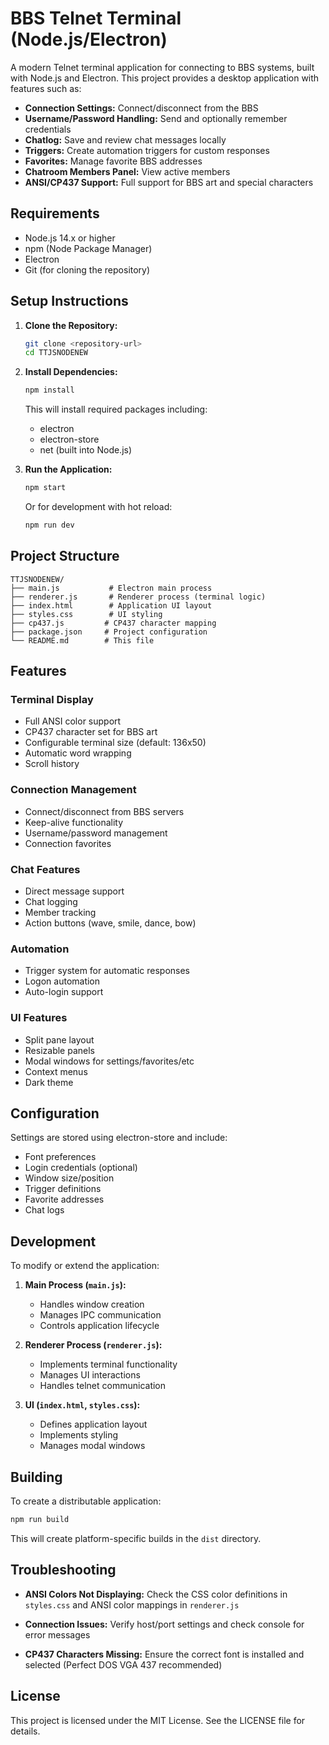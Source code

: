 # BBS Telnet Terminal (Node.js/Electron)

A modern Telnet terminal application for connecting to BBS systems, built with Node.js and Electron. This project provides a desktop application with features such as:

- **Connection Settings:** Connect/disconnect from the BBS
- **Username/Password Handling:** Send and optionally remember credentials
- **Chatlog:** Save and review chat messages locally
- **Triggers:** Create automation triggers for custom responses
- **Favorites:** Manage favorite BBS addresses
- **Chatroom Members Panel:** View active members
- **ANSI/CP437 Support:** Full support for BBS art and special characters

## Requirements

- Node.js 14.x or higher
- npm (Node Package Manager)
- Electron
- Git (for cloning the repository)

## Setup Instructions

1. **Clone the Repository:**
   ```bash
   git clone <repository-url>
   cd TTJSNODENEW
   ```

2. **Install Dependencies:**
   ```bash
   npm install
   ```
   
   This will install required packages including:
   - electron
   - electron-store
   - net (built into Node.js)

3. **Run the Application:**
   ```bash
   npm start
   ```
   
   Or for development with hot reload:
   ```bash
   npm run dev
   ```

## Project Structure

```
TTJSNODENEW/
├── main.js           # Electron main process
├── renderer.js       # Renderer process (terminal logic)
├── index.html        # Application UI layout
├── styles.css        # UI styling
├── cp437.js         # CP437 character mapping
├── package.json     # Project configuration
└── README.md        # This file
```

## Features

### Terminal Display
- Full ANSI color support
- CP437 character set for BBS art
- Configurable terminal size (default: 136x50)
- Automatic word wrapping
- Scroll history

### Connection Management
- Connect/disconnect from BBS servers
- Keep-alive functionality
- Username/password management
- Connection favorites

### Chat Features
- Direct message support
- Chat logging
- Member tracking
- Action buttons (wave, smile, dance, bow)

### Automation
- Trigger system for automatic responses
- Logon automation
- Auto-login support

### UI Features
- Split pane layout
- Resizable panels
- Modal windows for settings/favorites/etc
- Context menus
- Dark theme

## Configuration

Settings are stored using electron-store and include:

- Font preferences
- Login credentials (optional)
- Window size/position
- Trigger definitions
- Favorite addresses
- Chat logs

## Development

To modify or extend the application:

1. **Main Process (`main.js`):**
   - Handles window creation
   - Manages IPC communication
   - Controls application lifecycle

2. **Renderer Process (`renderer.js`):**
   - Implements terminal functionality
   - Manages UI interactions
   - Handles telnet communication

3. **UI (`index.html`, `styles.css`):**
   - Defines application layout
   - Implements styling
   - Manages modal windows

## Building

To create a distributable application:

```bash
npm run build
```

This will create platform-specific builds in the `dist` directory.

## Troubleshooting

- **ANSI Colors Not Displaying:**
  Check the CSS color definitions in `styles.css` and ANSI color mappings in `renderer.js`

- **Connection Issues:**
  Verify host/port settings and check console for error messages

- **CP437 Characters Missing:**
  Ensure the correct font is installed and selected (Perfect DOS VGA 437 recommended)

## License

This project is licensed under the MIT License. See the LICENSE file for details.
